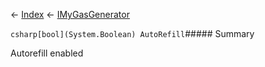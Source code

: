 ← [Index](Api-Index) ← [IMyGasGenerator](Sandbox.ModAPI.Ingame.IMyGasGenerator)

```csharp[bool](System.Boolean) AutoRefill```##### Summary

Autorefill enabled

